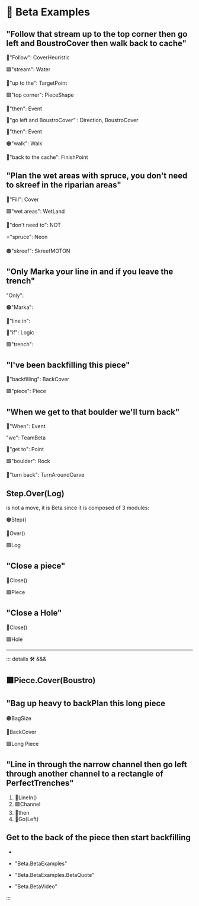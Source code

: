 # 🌈 <beta>Beta Examples</beta>

## <beta>"<via>Follow that <ekos>stream</ekos> up to the <ekos>top corner</ekos> <anima>then</anima> go left and BoustroCover </via> <anima>then</anima> <motor>walk </motor>back to cache"</beta>

🔻<via>"Follow": CoverHeuristic</via>

🟩<ekos>"stream": Water</ekos>

🔻<via>"up to the": TargetPoint</via>

🟩<ekos>"top corner": PieceShape</ekos>

💜<anima>"then": Event</anima>

🔻<via>"go left and BoustroCover" : Direction, BoustroCover</via>

💜<anima>"then": Event</anima>

🟠<motor>"walk": Walk</motor>

🔻<via>"back to the cache": FinishPoint</via>

## <beta>"<via>Plan</via> the <ekos>wet areas</ekos> with <labor>spruce</labor>, you don't need to <motor>skreef</motor> in the <ekos>riparian areas</ekos>"</beta>

🔻<via>"Fill": Cover</via>

🟩<ekos>"wet areas": WetLand</ekos>

💜<anima>"don't need to": NOT</anima>

⭐<labor>"spruce": Neon</labor>

🟠<motor>"skreef": SkreefMOTON</motor>

## <beta>"Only <via>Marka</via> your <via>line in</via> and <anima>if</anima> you <via>leave</via> the <ekos>trench</ekos>"</beta>

<beta>"Only": </beta>

🟠<motor>"Marka": </motor>

🔻<via>"line in": </via>

💜<anima>"if": Logic</anima>

🟩<ekos>"trench": </ekos>

## <beta>"I've been <via>backfilling</via> this <ekos>piece</ekos>"</beta>

🔻<via>"backfilling": BackCover</via>

🟩<ekos>"piece": Piece</ekos>

## <beta>"<anima>When</anima> we <via>get to</via> that <ekos>boulder</ekos> we'll <via>turn back</via>"</beta>

💜<anima>"When": Event</anima>

<beta>"we": TeamBeta</beta>

🔻<via>"get to": Point</via>

🟩<ekos>"boulder": Rock</ekos>

🔻<via>"turn back": TurnAroundCurve</via>

## <beta><motor>Step</motor>.<via>Over</via>(<ekos>Log</ekos>)</beta>

is not a move, it is Beta since it is composed of 3 modules:

🟠<motor>Step()</motor>

🔻<via>Over()</via>

🟩<ekos>Log</ekos>

## <beta>"<via>Close</via> a <ekos>piece</ekos>"</beta>

🔻<via>Close()</via>

🟩<ekos>Piece</ekos>

## <beta>"<via>Close</via> a <ekos>Hole</ekos>"</beta>

🔻<via>Close()</via>

🟩<ekos>Hole</ekos>

---

<!-- =================================================== -->
<!-- =================================================== -->
<!-- =================================================== -->
<!-- =================================================== -->
<!-- =================================================== -->
::: details 🛠 &&&

## 🟩<ekos>Piece</ekos>.<via>Cover(Boustro)</via>

## <beta>"<motor>Bag up heavy</motor> to <via>backPlan</via> this <ekos>long piece</ekos></beta>

🟠<motor>BagSize</motor>

🔻<via>BackCover</via>

🟩<ekos>Long Piece</ekos>

## <beta>"<via>Line in through the</via> <ekos>narrow channel </ekos><anima>then</anima> <via>go left through</via> <ekos>another channel</ekos> <via>to </via>a <ekos>rectangle of PerfectTrenches</ekos>"</beta>

1. 🔻<via>LineIn()</via>
2. 🟩<ekos>Channel</ekos>
3. 💜<anima>then</anima>
4. 🔻<via>Go(Left)</via>

## <beta>Get to the back of the piece then start backfilling</beta>

-

- "Beta.BetaExamples"
- "Beta.BetaExamples.BetaQuote"
- "Beta.BetaVideo"

:::
